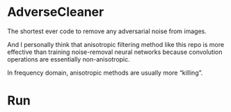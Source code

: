 # AdverseCleaner

The shortest ever code to remove any adversarial noise from images.

And I personally think that anisotropic filtering method like this repo is more effective than training noise-removal neural networks because convolution operations are essentially non-anisotropic. 

In frequency domain, anisotropic methods are usually more “killing”.

# Run
